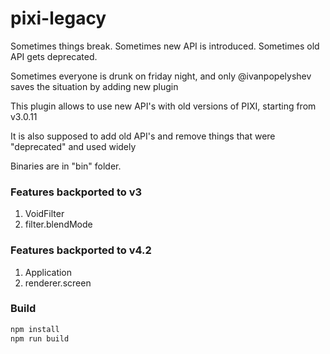 # pixi-legacy

Sometimes things break. Sometimes new API is introduced. Sometimes old API gets deprecated.

Sometimes everyone is drunk on friday night, and only @ivanpopelyshev saves the situation by adding new plugin

This plugin allows to use new API's with old versions of PIXI, starting from v3.0.11

It is also supposed to add old API's and remove things that were "deprecated" and used widely

Binaries are in "bin" folder.

### Features backported to v3

1. VoidFilter
2. filter.blendMode

### Features backported to v4.2

1. Application
2. renderer.screen

### Build

```bash
npm install
npm run build
```